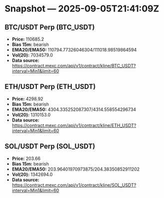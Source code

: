 # Snapshot — 2025-09-05T21:41:09Z

## BTC/USDT Perp (BTC_USDT)
- **Price:** 110685.2
- **Bias 15m:** bearish
- **EMA20/EMA50:** 110794.77326046304/111018.98519864594
- **Vol(20):** 7034579.0
- **Data source:** https://contract.mexc.com/api/v1/contract/kline/BTC_USDT?interval=Min1&limit=60

## ETH/USDT Perp (ETH_USDT)
- **Price:** 4298.92
- **Bias 15m:** bearish
- **EMA20/EMA50:** 4304.335252087307/4314.558554296734
- **Vol(20):** 1310153.0
- **Data source:** https://contract.mexc.com/api/v1/contract/kline/ETH_USDT?interval=Min1&limit=60

## SOL/USDT Perp (SOL_USDT)
- **Price:** 203.66
- **Bias 15m:** bearish
- **EMA20/EMA50:** 203.96401970973875/204.38350852911202
- **Vol(20):** 1342694.0
- **Data source:** https://contract.mexc.com/api/v1/contract/kline/SOL_USDT?interval=Min1&limit=60
